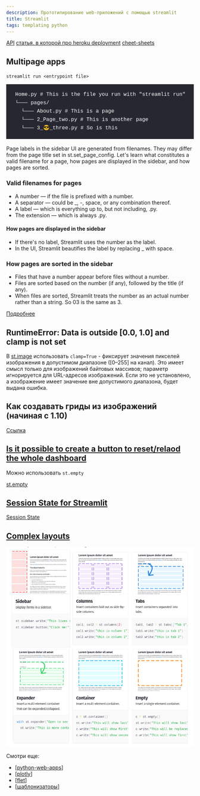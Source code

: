 ```yaml
---
description: Прототипирование web-приложений с помощью streamlit
title: Streamlit
tags: templating python
---
```

[API](https://docs.streamlit.io/en/stable/api.html)
[статья, в которой про heroku deployment](https://towardsdatascience.com/quickly-build-and-deploy-an-application-with-streamlit-988ca08c7e83)
[cheet-sheets](https://share.streamlit.io/daniellewisdl/streamlit-cheat-sheet/app.py)

## Multipage apps

`streamlit run <entrypoint file>`

![streamlite multypages](../attachments/2022-07-02-00-25-30.png)

Page labels in the sidebar UI are generated from filenames. They may differ from the page title set in st.set_page_config. Let's learn what constitutes a valid filename for a page, how pages are displayed in the sidebar, and how pages are sorted.

### Valid filenames for pages

- A number — if the file is prefixed with a number.
- A separator — could be _, -, space, or any combination thereof.
- A label — which is everything up to, but not including, .py.
- The extension — which is always .py.

#### How pages are displayed in the sidebar

- If there's no label, Streamlit uses the number as the label.
- In the UI, Streamlit beautifies the label by replacing _ with space.

### How pages are sorted in the sidebar

- Files that have a number appear before files without a number.
- Files are sorted based on the number (if any), followed by the title (if any).
- When files are sorted, Streamlit treats the number as an actual number rather than a string. So 03 is the same as 3.

[Подробнее](https://docs.streamlit.io/library/get-started/multipage-apps)

## RuntimeError: Data is outside [0.0, 1.0] and clamp is not set

В [st.image](https://docs.streamlit.io/library/api-reference/media/st.image) использовать `clamp=True` - фиксирует значения пикселей изображения в допустимом диапазоне ([0–255] на канал). Это имеет смысл только для изображений байтовых массивов; параметр игнорируется для URL-адресов изображений. Если это не установлено, а изображение имеет значение вне допустимого диапазона, будет выдана ошибка.

## Как создавать гриды из изображений (начиная с 1.10)

[Cсылка](https://blog.streamlit.io/introducing-new-layout-options-for-streamlit/)

## [Is it possible to create a button to reset/relaod the whole dashboard](https://discuss.streamlit.io/t/is-it-possible-to-create-a-button-to-reset-relaod-the-whole-dashboard/6615/3)

Можно использовать `st.empty`

[st.empty](https://docs.streamlit.io/library/api-reference/layout/st.empty)

## [Session State for Streamlit](https://blog.streamlit.io/session-state-for-streamlit/)

[Session State](https://docs.streamlit.io/library/api-reference/session-state)

## [Complex layouts](https://docs.streamlit.io/library/api-reference/layout)

![layouts](../attachments/2022-10-22-23-06-35.png)

Смотри еще:

- [[python-web-apps]]
- [[plotly]]
- [[flet]]
- [[шаблонизаторы]]

[//begin]: # "Autogenerated link references for markdown compatibility"
[python-web-apps]: python-web-apps "Pyhon web app"
[plotly]: plotly "Plotly and dash"
[flet]: flet "Flet web apps"
[шаблонизаторы]: ../lists/шаблонизаторы "Шаблонизаторы"
[//end]: # "Autogenerated link references"
[//begin]: # "Autogenerated link references for markdown compatibility"
[python-web-apps]: python-web-apps "Pyhon web app"
[plotly]: plotly "Plotly and dash"
[flet]: flet "Flet web apps"
[шаблонизаторы]: ../lists/шаблонизаторы "Шаблонизаторы"
[//end]: # "Autogenerated link references"
